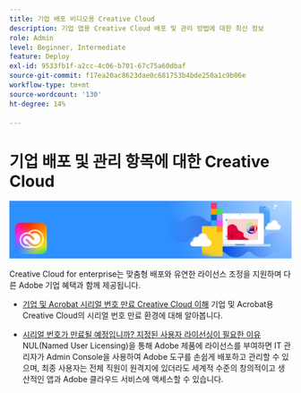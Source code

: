```yaml
---
title: 기업 배포 비디오용 Creative Cloud
description: 기업 앱용 Creative Cloud 배포 및 관리 방법에 대한 최신 정보
role: Admin
level: Beginner, Intermediate
feature: Deploy
exl-id: 9533fb1f-a2cc-4c06-b701-67c75a60dbaf
source-git-commit: f17ea20ac8623dae0c681753b4bde250a1c9b06e
workflow-type: tm+mt
source-wordcount: '130'
ht-degree: 14%

---
```


# 기업 배포 및 관리 항목에 대한 Creative Cloud

![Creative Cloud 영웅 이미지](../assets/CCEbanner.png)

Creative Cloud for enterprise는 맞춤형 배포와 유연한 라이선스 조정을 지원하며 다른 Adobe 기업 혜택과 함께 제공됩니다.

* [기업 및 Acrobat 시리얼 번호 만료 Creative Cloud 이해](cceserial.md)
기업 및 Acrobat용 Creative Cloud의 시리얼 번호 만료 환경에 대해 알아봅니다.

* [시리얼 번호가 만료될 예정입니까? 지정된 사용자 라이선싱이 필요한 이유](nameduserlicensing.md)
NUL(Named User Licensing)을 통해 Adobe 제품에 라이선스를 부여하면 IT 관리자가 Admin Console을 사용하여 Adobe 도구를 손쉽게 배포하고 관리할 수 있으며, 최종 사용자는 전체 직원이 원격지에 있더라도 세계적 수준의 창의적이고 생산적인 앱과 Adobe 클라우드 서비스에 액세스할 수 있습니다.
